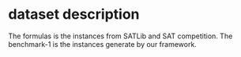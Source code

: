 # dataset description

The formulas is the instances from SATLib and SAT competition.
The benchmark-1 is the instances generate by our framework.